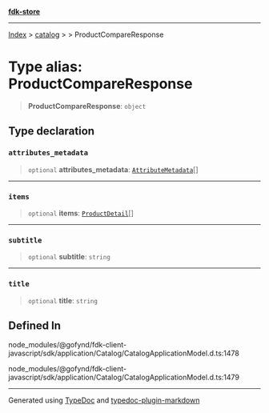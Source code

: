 [**fdk-store**](../../../README.md)
***

[Index](../../../API.md) > [catalog](../../README.md) > [<internal>](../README.md) > ProductCompareResponse

# Type alias: ProductCompareResponse

> **ProductCompareResponse**: `object`

## Type declaration

### `attributes_metadata`

> `optional` **attributes\_metadata**: [`AttributeMetadata`](type-alias.AttributeMetadata.md)[]

***

### `items`

> `optional` **items**: [`ProductDetail`](type-alias.ProductDetail.md)[]

***

### `subtitle`

> `optional` **subtitle**: `string`

***

### `title`

> `optional` **title**: `string`

## Defined In

node\_modules/@gofynd/fdk-client-javascript/sdk/application/Catalog/CatalogApplicationModel.d.ts:1478

node\_modules/@gofynd/fdk-client-javascript/sdk/application/Catalog/CatalogApplicationModel.d.ts:1479

***
Generated using [TypeDoc](https://typedoc.org/) and [typedoc-plugin-markdown](https://www.npmjs.com/package/typedoc-plugin-markdown)
